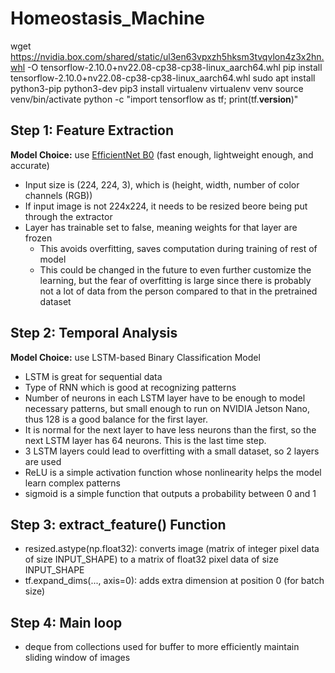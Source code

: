 # Homeostasis_Machine

wget https://nvidia.box.com/shared/static/ul3en63vpxzh5hksm3tvqvlon4z3x2hn.whl -O tensorflow-2.10.0+nv22.08-cp38-cp38-linux_aarch64.whl
pip install tensorflow-2.10.0+nv22.08-cp38-cp38-linux_aarch64.whl
sudo apt install python3-pip python3-dev
pip3 install virtualenv
virtualenv venv
source venv/bin/activate
python -c "import tensorflow as tf; print(tf.__version__)"


## **Step 1: Feature Extraction**

**Model Choice:** use [EfficientNet B0](https://docs.google.com/document/d/1FaLHgkX1yyqP3BC2HPN98mr7qGprXW4-m012bNmbNUU/edit?tab=t.0) (fast enough, lightweight enough, and accurate)
*   Input size is (224, 224, 3), which is (height, width, number of color channels (RGB))
*   If input image is not 224x224, it needs to be resized beore being put through the extractor
*   Layer has trainable set to false, meaning weights for that layer are frozen
    *   This avoids overfitting, saves computation during training of rest of model
    * This could be changed in the future to even further customize the learning, but the fear of overfitting is large since there is probably not a lot of data from the person compared to that in the pretrained dataset

## **Step 2: Temporal Analysis**

**Model Choice:** use LSTM-based Binary Classification Model
*   LSTM is great for sequential data
*   Type of RNN which is good at recognizing patterns
*   Number of neurons in each LSTM layer have to be enough to model necessary patterns, but small enough to run on NVIDIA Jetson Nano, thus 128 is a good balance for the first layer.
*   It is normal for the next layer to have less neurons than the first, so the next LSTM layer has 64 neurons. This is the last time step.
*   3 LSTM layers could lead to overfitting with a small dataset, so 2 layers are used
* ReLU is a simple activation function whose nonlinearity helps the model learn complex patterns
* sigmoid is a simple function that outputs a probability between 0 and 1


## **Step 3: extract_feature() Function**
*   resized.astype(np.float32): converts image (matrix of integer pixel data of size INPUT_SHAPE) to  a matrix of float32 pixel data of size INPUT_SHAPE
*   tf.expand_dims(..., axis=0): adds extra dimension at position 0 (for batch size)

## **Step 4: Main loop**
*   deque from collections used for buffer to more efficiently maintain sliding window of images
